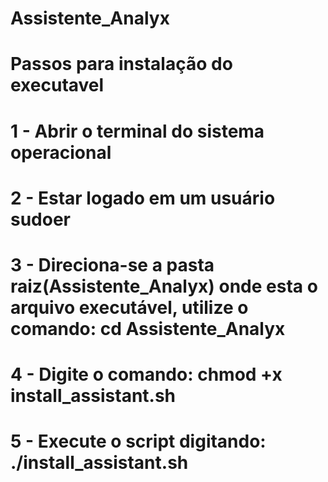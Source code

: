 # Assistente_Analyx

# Passos para instalação do executavel

# 1 - Abrir o terminal do sistema operacional

# 2 - Estar logado em um usuário sudoer

# 3 - Direciona-se a pasta raiz(Assistente_Analyx) onde esta o arquivo executável, utilize o comando: cd Assistente_Analyx

# 4 - Digite o comando: chmod +x install_assistant.sh

# 5 - Execute o script digitando: ./install_assistant.sh
